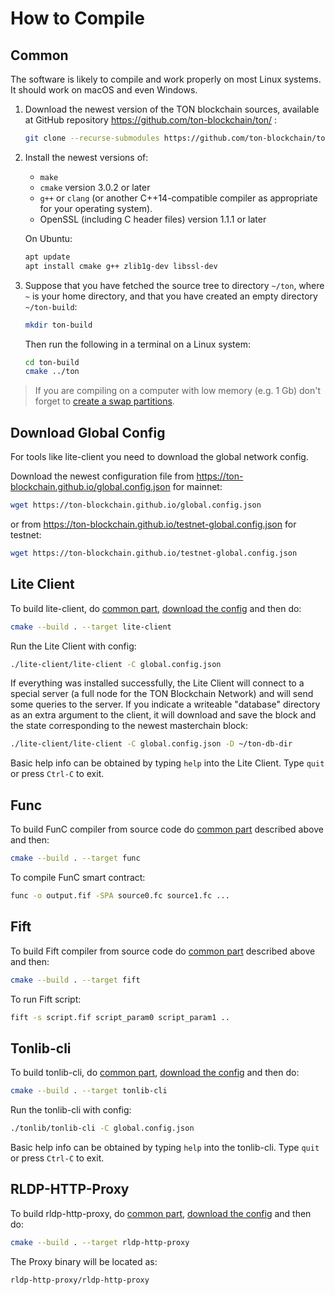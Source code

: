 # How to Compile

## Common

The software is likely to compile and work properly on most Linux systems. It should work on macOS and even Windows.

1) Download the newest version of the TON blockchain sources, available at GitHub repository https://github.com/ton-blockchain/ton/ :

    ```bash
    git clone --recurse-submodules https://github.com/ton-blockchain/ton.git
    ```

2) Install the newest versions of:
    - `make`
    - `cmake` version 3.0.2 or later
    - `g++` or `clang` (or another C++14-compatible compiler as appropriate for your operating system).
    - OpenSSL (including C header files) version 1.1.1 or later

    On Ubuntu:

    ```bash
    apt update
    apt install cmake g++ zlib1g-dev libssl-dev
    ```


3) Suppose that you have fetched the source tree to directory `~/ton`, where `~` is your home directory, and that you have created an empty directory `~/ton-build`:

    ```bash
    mkdir ton-build
    ```

    Then run the following in a terminal on a Linux system:

    ```bash
    cd ton-build
    cmake ../ton
    ```

> If you are compiling on a computer with low memory (e.g. 1 Gb) don't forget to [create a swap partitions](/compile-swap.md).

## Download Global Config

For tools like lite-client you need to download the global network config.

Download the newest configuration file from https://ton-blockchain.github.io/global.config.json for mainnet:

```bash
wget https://ton-blockchain.github.io/global.config.json
```

or from https://ton-blockchain.github.io/testnet-global.config.json for testnet:

```bash
wget https://ton-blockchain.github.io/testnet-global.config.json
```

## Lite Client

To build lite-client, do [common part](/compile.md#Common), [download the config](/compile.md#Download-Global-Config) and then do:

```bash
cmake --build . --target lite-client
```

Run the Lite Client with config:

```bash
./lite-client/lite-client -C global.config.json
```

If everything was installed successfully, the Lite Client will connect to a special server (a full node for the TON Blockchain Network) and will send some queries to the server.
If you indicate a writeable "database" directory as an extra argument to the client, it will download and save the block and the state corresponding to the newest masterchain block:

```bash
./lite-client/lite-client -C global.config.json -D ~/ton-db-dir
```

Basic help info can be obtained by typing `help` into the Lite Client. Type `quit` or press `Ctrl-C` to exit.


## Func

To build FunC compiler from source code do [common part](/compile.md#Common) described above and then: 

```bash
cmake --build . --target func
```

To compile FunC smart contract:

```bash
func -o output.fif -SPA source0.fc source1.fc ...
```

## Fift

To build Fift compiler from source code do [common part](/compile.md#Common) described above and then:

```bash
cmake --build . --target fift
```

To run Fift script:

```bash
fift -s script.fif script_param0 script_param1 ..
```

## Tonlib-cli

To build tonlib-cli, do [common part](/compile.md#Common), [download the config](/compile.md#Download-Global-Config) and then do:

```bash
cmake --build . --target tonlib-cli
```

Run the tonlib-cli with config:

```bash
./tonlib/tonlib-cli -C global.config.json
```

Basic help info can be obtained by typing `help` into the tonlib-cli. Type `quit` or press `Ctrl-C` to exit.

## RLDP-HTTP-Proxy

To build rldp-http-proxy, do [common part](/compile.md#Common), [download the config](/compile.md#Download-Global-Config) and then do:

```bash
cmake --build . --target rldp-http-proxy
```

The Proxy binary will be located as:

```bash
rldp-http-proxy/rldp-http-proxy
```